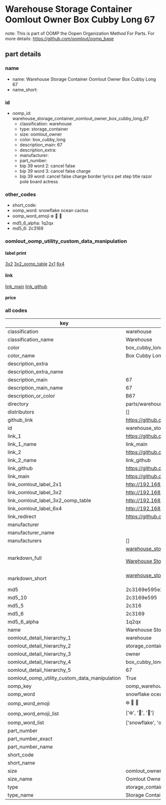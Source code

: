 # Warehouse Storage Container Oomlout Owner Box Cubby Long 67  

note: This is part of OOMP the Oopen Organization Method For Parts. For more details: https://github.com/oomlout/oomp_base

##  part details
  







### name
* name: Warehouse Storage Container Oomlout Owner Box Cubby Long 67
* name_short: 
### id
* oomp_id: warehouse_storage_container_oomlout_owner_box_cubby_long_67
  * classification: warehouse
  * type: storage_container
  * size: oomlout_owner
  * color: box_cubby_long
  * description_main: 67
  * description_extra: 
  * manufacturer: 
  * part_number: 
  * bip 39 word 2: cancel false
  * bip 39 word 3: cancel false charge
  * bip 39 word: cancel false charge border lyrics pet step title razor pole board actress

### other_codes
* short_code: 
* oomp_word: snowflake ocean cactus
* oomp_word_emoji :snowflake: :ocean: :cactus:
* md5_6_alpha: 1q2qx
* md5_6: 2c3169






### oomlout_oomp_utility_custom_data_manipulation
#### label print
[3x2](http://192.168.1.245:1112/?label=oomp%201q2qx)
[3x2_oomp_table](http://192.168.1.108:1112/?label=oomp%201q2qx)
[2x1](http://192.168.1.242:1112/?label=oomp%201q2qx)
[6x4](http://192.168.1.55:1112/?label=oomp%201q2qx)    

#### link

[link_main](https://github.com/oomlout/oomlout_oomp_version_1_messy/tree/main/parts/warehouse_storage_container_oomlout_owner_box_cubby_long_67) [link_github](https://github.com/oomlout/oomlout_oomp_version_1_messy/tree/main/parts/warehouse_storage_container_oomlout_owner_box_cubby_long_67)                             

#### price







### all codes 
| key | value |  
| --- | --- |  
| classification | warehouse |  
| classification_name | Warehouse |  
| color | box_cubby_long |  
| color_name | Box Cubby Long |  
| description_extra |  |  
| description_extra_name |  |  
| description_main | 67 |  
| description_main_name | 67 |  
| description_or_color | B67 |  
| directory | parts/warehouse_storage_container_oomlout_owner_box_cubby_long_67 |  
| distributors | [] |  
| github_link | https://github.com/oomlout/oomlout_oomp_part_src/tree/main/parts/warehouse_storage_container_oomlout_owner_box_cubby_long_67 |  
| id | warehouse_storage_container_oomlout_owner_box_cubby_long_67 |  
| link_1 | https://github.com/oomlout/oomlout_oomp_version_1_messy/tree/main/parts/warehouse_storage_container_oomlout_owner_box_cubby_long_67 |  
| link_1_name | link_main |  
| link_2 | https://github.com/oomlout/oomlout_oomp_version_1_messy/tree/main/parts/warehouse_storage_container_oomlout_owner_box_cubby_long_67 |  
| link_2_name | link_github |  
| link_github | https://github.com/oomlout/oomlout_oomp_version_1_messy/tree/main/parts/warehouse_storage_container_oomlout_owner_box_cubby_long_67 |  
| link_main | https://github.com/oomlout/oomlout_oomp_version_1_messy/tree/main/parts/warehouse_storage_container_oomlout_owner_box_cubby_long_67 |  
| link_oomlout_label_2x1 | http://192.168.1.242:1112/?label=oomp%201q2qx |  
| link_oomlout_label_3x2 | http://192.168.1.245:1112/?label=oomp%201q2qx |  
| link_oomlout_label_3x2_oomp_table | http://192.168.1.108:1112/?label=oomp%201q2qx |  
| link_oomlout_label_6x4 | http://192.168.1.55:1112/?label=oomp%201q2qx |  
| link_redirect | https://github.com/oomlout/oomlout_oomp_version_1_messy/tree/main/parts/warehouse_storage_container_oomlout_owner_box_cubby_long_67 |  
| manufacturer |  |  
| manufacturer_name |  |  
| manufacturers | [] |  
| markdown_full | [warehouse_storage_container_oomlout_owner_box_cubby_long_67](none)<br>[](none)<br>[Warehouse Storage Container Oomlout Owner Box Cubby Long 67](none)<br><br> |  
| markdown_short | [warehouse_storage_container_oomlout_owner_box_cubby_long_67](none)<br><br> |  
| md5 | 2c3169e595e2faae8dc2b19c4d149109 |  
| md5_10 | 2c3169e595 |  
| md5_5 | 2c316 |  
| md5_6 | 2c3169 |  
| md5_6_alpha | 1q2qx |  
| name | Warehouse Storage Container Oomlout Owner Box Cubby Long 67 |  
| oomlout_detail_hierarchy_1 | warehouse |  
| oomlout_detail_hierarchy_2 | storage_container |  
| oomlout_detail_hierarchy_3 | owner |  
| oomlout_detail_hierarchy_4 | box_cubby_long |  
| oomlout_detail_hierarchy_5 | 67 |  
| oomlout_oomp_utility_custom_data_manipulation | True |  
| oomp_key | oomp_warehouse_storage_container_oomlout_owner_box_cubby_long_67 |  
| oomp_word | snowflake ocean cactus |  
| oomp_word_emoji | :snowflake: :ocean: :cactus: |  
| oomp_word_emoji_list | [':snowflake:', ':ocean:', ':cactus:'] |  
| oomp_word_list | ['snowflake', 'ocean', 'cactus'] |  
| part_number |  |  
| part_number_exact |  |  
| part_number_name |  |  
| short_code |  |  
| short_name |  |  
| size | oomlout_owner |  
| size_name | Oomlout Owner |  
| type | storage_container |  
| type_name | Storage Container |  
